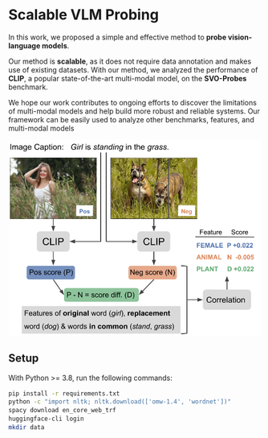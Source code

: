 # Scalable VLM Probing

In this work, we proposed a simple and effective method to **probe vision-language models**. 

Our method is **scalable**, as it does not require data annotation and makes use of existing datasets. 
With our method, we analyzed the performance of **CLIP**, a popular state-of-the-art multi-modal model, on the **SVO-Probes** benchmark. 

We hope our work contributes to ongoing efforts to discover the limitations of multi-modal models and help build more robust and reliable systems. 
Our framework can be easily used to analyze other benchmarks, features, and multi-modal models

<p style="text-align:center">
    <img src="images/task_overview.png" alt="A description of our probing method, showing 2 images being input to clip, then 3 scores being computed. Different kind of features are used to compute their correlation with each of the scores.">
</p>

## Setup

With Python >= 3.8, run the following commands:

```bash
pip install -r requirements.txt
python -c "import nltk; nltk.download(['omw-1.4', 'wordnet'])"
spacy download en_core_web_trf
huggingface-cli login
mkdir data
```
